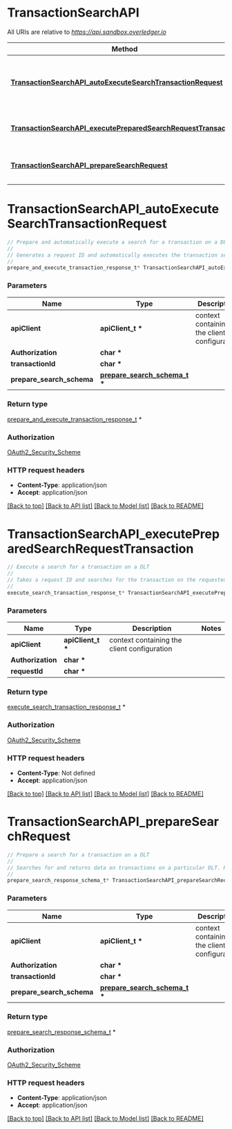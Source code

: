 # TransactionSearchAPI

All URIs are relative to *https://api.sandbox.overledger.io*

Method | HTTP request | Description
------------- | ------------- | -------------
[**TransactionSearchAPI_autoExecuteSearchTransactionRequest**](TransactionSearchAPI.md#TransactionSearchAPI_autoExecuteSearchTransactionRequest) | **POST** /v2/autoexecution/search/transaction | Prepare and automatically execute a search for a transaction on a DLT.
[**TransactionSearchAPI_executePreparedSearchRequestTransaction**](TransactionSearchAPI.md#TransactionSearchAPI_executePreparedSearchRequestTransaction) | **POST** /v2/execution/search/transaction | Execute a search for a transaction on a DLT
[**TransactionSearchAPI_prepareSearchRequest**](TransactionSearchAPI.md#TransactionSearchAPI_prepareSearchRequest) | **POST** /v2/preparation/search/transaction | Prepare a search for a transaction on a DLT


# **TransactionSearchAPI_autoExecuteSearchTransactionRequest**
```c
// Prepare and automatically execute a search for a transaction on a DLT.
//
// Generates a request ID and automatically executes the transaction search on the requested DLT.
//
prepare_and_execute_transaction_response_t* TransactionSearchAPI_autoExecuteSearchTransactionRequest(apiClient_t *apiClient, char * Authorization, char * transactionId, prepare_search_schema_t * prepare_search_schema);
```

### Parameters
Name | Type | Description  | Notes
------------- | ------------- | ------------- | -------------
**apiClient** | **apiClient_t \*** | context containing the client configuration |
**Authorization** | **char \*** |  | 
**transactionId** | **char \*** |  | 
**prepare_search_schema** | **[prepare_search_schema_t](prepare_search_schema.md) \*** |  | 

### Return type

[prepare_and_execute_transaction_response_t](prepare_and_execute_transaction_response.md) *


### Authorization

[OAuth2_Security_Scheme](../README.md#OAuth2_Security_Scheme)

### HTTP request headers

 - **Content-Type**: application/json
 - **Accept**: application/json

[[Back to top]](#) [[Back to API list]](../README.md#documentation-for-api-endpoints) [[Back to Model list]](../README.md#documentation-for-models) [[Back to README]](../README.md)

# **TransactionSearchAPI_executePreparedSearchRequestTransaction**
```c
// Execute a search for a transaction on a DLT
//
// Takes a request ID and searches for the transaction on the requested DLT
//
execute_search_transaction_response_t* TransactionSearchAPI_executePreparedSearchRequestTransaction(apiClient_t *apiClient, char * Authorization, char * requestId);
```

### Parameters
Name | Type | Description  | Notes
------------- | ------------- | ------------- | -------------
**apiClient** | **apiClient_t \*** | context containing the client configuration |
**Authorization** | **char \*** |  | 
**requestId** | **char \*** |  | 

### Return type

[execute_search_transaction_response_t](execute_search_transaction_response.md) *


### Authorization

[OAuth2_Security_Scheme](../README.md#OAuth2_Security_Scheme)

### HTTP request headers

 - **Content-Type**: Not defined
 - **Accept**: application/json

[[Back to top]](#) [[Back to API list]](../README.md#documentation-for-api-endpoints) [[Back to Model list]](../README.md#documentation-for-models) [[Back to README]](../README.md)

# **TransactionSearchAPI_prepareSearchRequest**
```c
// Prepare a search for a transaction on a DLT
//
// Searches for and returns data on transactions on a particular DLT. Returns a request ID for executing a transaction search on the requested DLT
//
prepare_search_response_schema_t* TransactionSearchAPI_prepareSearchRequest(apiClient_t *apiClient, char * Authorization, char * transactionId, prepare_search_schema_t * prepare_search_schema);
```

### Parameters
Name | Type | Description  | Notes
------------- | ------------- | ------------- | -------------
**apiClient** | **apiClient_t \*** | context containing the client configuration |
**Authorization** | **char \*** |  | 
**transactionId** | **char \*** |  | 
**prepare_search_schema** | **[prepare_search_schema_t](prepare_search_schema.md) \*** |  | 

### Return type

[prepare_search_response_schema_t](prepare_search_response_schema.md) *


### Authorization

[OAuth2_Security_Scheme](../README.md#OAuth2_Security_Scheme)

### HTTP request headers

 - **Content-Type**: application/json
 - **Accept**: application/json

[[Back to top]](#) [[Back to API list]](../README.md#documentation-for-api-endpoints) [[Back to Model list]](../README.md#documentation-for-models) [[Back to README]](../README.md)

